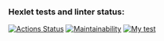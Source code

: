 ### Hexlet tests and linter status:
[![Actions Status](https://github.com/Grad566/java-project-99/actions/workflows/hexlet-check.yml/badge.svg)](https://github.com/Grad566/java-project-99/actions)
[![Maintainability](https://api.codeclimate.com/v1/badges/624328207d690cb40d69/maintainability)](https://codeclimate.com/github/Grad566/java-project-99/maintainability)
[![My test](https://github.com/Grad566/java-project-99/actions/workflows/myTest.yml/badge.svg?event=push)](https://github.com/Grad566/java-project-99/actions/workflows/myTest.yml)

